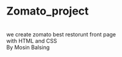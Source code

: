 # Zomato_project
<br>
we create zomato best restorunt front page
<br>
with HTML and CSS
<br>
By Mosin Balsing
